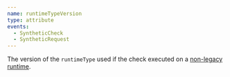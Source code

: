 ```yaml
---
name: runtimeTypeVersion
type: attribute
events:
  - SyntheticCheck
  - SyntheticRequest
---
```


 The version of the `runtimeType` used if the check executed on a [non-legacy runtime](/docs/synthetics/synthetic-monitoring/using-monitors/new-runtime/). 